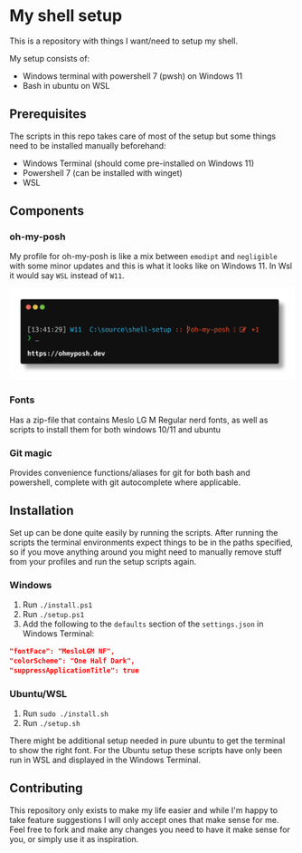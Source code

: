 # My shell setup

This is a repository with things I want/need to setup my shell.

My setup consists of:
- Windows terminal with powershell 7 (pwsh) on Windows 11
- Bash in ubuntu on WSL

## Prerequisites

The scripts in this repo takes care of most of the setup but some things need to be installed manually beforehand:
- Windows Terminal (should come pre-installed on Windows 11)
- Powershell 7 (can be installed with winget)
- WSL

## Components

### oh-my-posh

My profile for oh-my-posh is like a mix between `emodipt` and `negligible` with some minor updates and this is what it looks like on Windows 11. In Wsl it would say `WSL` instead of `W11`.

![What the profile looks like](appearance/posh-profile.png)

### Fonts

Has a zip-file that contains Meslo LG M Regular nerd fonts, as well as scripts to install them for both windows 10/11 and ubuntu

### Git magic 

Provides convenience functions/aliases for git for both bash and powershell, complete with git autocomplete where applicable.

## Installation

Set up can be done quite easily by running the scripts. After running the scripts the terminal environments expect things to be in the paths specified, so if you move anything around you might need to manually remove stuff from your profiles and run the setup scripts again.

### Windows

1. Run `./install.ps1`
2. Run `./setup.ps1`
3. Add the following to the `defaults` section of the `settings.json` in Windows Terminal:
```json
"fontFace": "MesloLGM NF",
"colorScheme": "One Half Dark",
"suppressApplicationTitle": true
```

### Ubuntu/WSL

1. Run `sudo ./install.sh`
2. Run `./setup.sh`

There might be additional setup needed in pure ubuntu to get the terminal to show the right font. For the Ubuntu setup these scripts have only been run in WSL and displayed in the Windows Terminal.

## Contributing

This repository only exists to make my life easier and while I'm happy to take feature suggestions I will only accept ones that make sense for me. Feel free to fork and make any changes you need to have it make sense for you, or simply use it as inspiration.